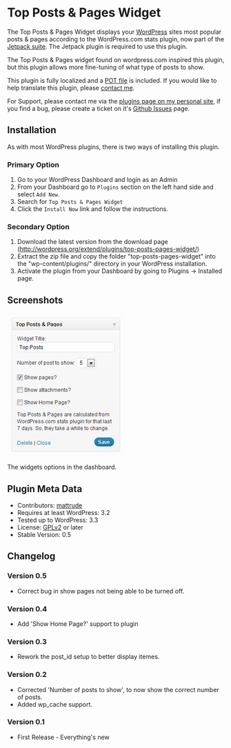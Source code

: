 # Top Posts & Pages Widget

The Top Posts & Pages Widget displays your [WordPress](http://wordpress.org) sites most popular posts & pages according to the WordPress.com stats plugin, now part of the [Jetpack suite](http://wordpress.org/extend/plugins/jetpack/). The Jetpack plugin is required to use this plugin.

The Top Posts & Pages widget found on wordpress.com inspired this plugin, but this plugin allows more fine-tuning of what type of posts to show.

This plugin is fully localized and a [POT file](https://github.com/mattrude/top-posts-pages/blob/master/languages/top-posts-n-pages-widget.pot) is included.  If you would like to help translate this plugin, please [contact me](http://mattrude.com/contact-me/).

For Support, please contact me via the [plugins page on my personal site](http://mattrude.com/projects/top-posts-pages-widget/), if you find a bug, please create a ticket on it's [Github Issues](https://github.com/mattrude/top-posts-pages/issues) page.

## Installation

As with most WordPress plugins, there is two ways of installing this plugin.

### Primary Option

1. Go to your WordPress Dashboard and login as an Admin
1. From your Dashboard go to `Plugins` section on the left hand side and select `Add New`.
1. Search for `Top Posts & Pages Widget`
1. Click the `Install Now` link and follow the instructions.

### Secondary Option

1. Download the latest version from the download page (http://wordpress.org/extend/plugins/top-posts-pages-widget/)
1. Extract the zip file and copy the folder "top-posts-pages-widget" into the "wp-content/plugins/" directory in your WordPress installation.
1. Activate the plugin from your Dashboard by going to Plugins -> Installed page.

## Screenshots

![The widgets options in the dashboard.](https://github.com/mattrude/top-posts-pages/raw/master/screenshot-1.png)

The widgets options in the dashboard.

## Plugin Meta Data

* Contributors: [mattrude](https://github.com/mattrude)
* Requires at least WordPress: 3.2
* Tested up to WordPress: 3.3
* License: [GPLv2](https://github.com/mattrude/top-posts-pages/blob/master/license.txt) or later
* Stable Version: 0.5

## Changelog

### Version 0.5

* Correct bug in show pages not being able to be turned off.

### Version 0.4

* Add 'Show Home Page?' support to plugin

### Version 0.3

* Rework the post_id setup to better display itemes.

### Version 0.2

* Corrected 'Number of posts to show', to now show the correct number of posts.
* Added wp_cache support.

### Version 0.1

* First Release - Everything's new
